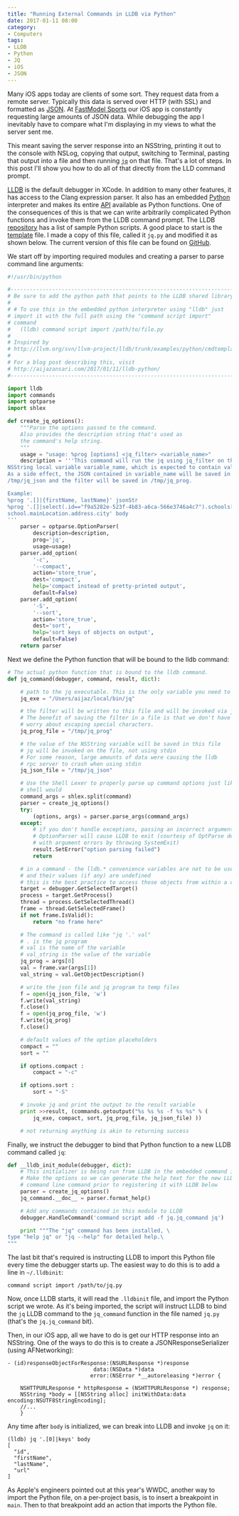 ```yaml
---
title: "Running External Commands in LLDB via Python"
date: 2017-01-11 08:00
category:
- Computers
tags:
- LLDB
- Python
- JQ
- iOS
- JSON
---
```


Many iOS apps today are clients of some sort. They request data from a remote server. Typically this data is served over HTTP (with SSL) and formatted as [JSON][json]. At [FastModel Sports][fm] our iOS app is constantly requesting large amounts of JSON data. While debugging the app I inevitably have to compare what I'm displaying in my views to what the server sent me. 

This meant saving the server response into an NSString, printing it out to the console with NSLog, copying that output, switching to Terminal, pasting that output into a file and then running [`jq`][jq] on that file. That's a lot of steps. In this post I'll show you how to do all of that directly from the LLD command prompt. 

<!-- more -->

[LLDB][lldb] is the default debugger in XCode. In addition to many other features, it has access to the Clang expression parser. It also has an embedded [Python][lldbPython] interpreter and makes its entire [API][pythonAPI] available as Python functions. One of the consequences of this is that we can write arbitrarily complicated Python functions and invoke them from the LLDB command prompt. The LLDB [repository][repo] has a list of sample Python scripts. A good place to start is the [template][template] file. I made a copy of this file, called it `jq.py` and modified it as shown below. The current version of this file can be found on [GitHub][jqpy].

We start off by importing required modules and creating a parser to parse command line arguments:

```python
#!/usr/bin/python

#----------------------------------------------------------------------
# Be sure to add the python path that points to the LLDB shared library.
#
# # To use this in the embedded python interpreter using "lldb" just
# import it with the full path using the "command script import"
# command
#   (lldb) command script import /path/to/file.py
#
# Inspired by 
# http://llvm.org/svn/llvm-project/lldb/trunk/examples/python/cmdtemplate.py
# 
# For a blog post describing this, visit 
# http://aijazansari.com/2017/01/11/lldb-python/
#----------------------------------------------------------------------

import lldb
import commands
import optparse
import shlex

def create_jq_options():
    """Parse the options passed to the command. 
    Also provides the description string that's used as
    the command's help string.
    """
    usage = "usage: %prog [options] <jq_filter> <variable_name>"
    description = '''This command will run the jq using jq_filter on the
NSString local variable variable_name, which is expected to contain valid JSON. 
As a side effect, the JSON contained in variable_name will be saved in
/tmp/jq_json and the filter will be saved in /tmp/jq_prog.

Example:
%prog '.[]|{firstName, lastName}' jsonStr
%prog '.[]|select(.id=="f9a5282e-523f-4b83-a6ca-566e3746a4c7").schools[1].\
school.mainLocation.address.city' body
'''
    parser = optparse.OptionParser(
        description=description,
        prog='jq',
        usage=usage)
    parser.add_option(
        '-c',
        '--compact',
        action='store_true',
        dest='compact',
        help='compact instead of pretty-printed output',
        default=False)
    parser.add_option(
        '-S',
        '--sort',
        action='store_true',
        dest='sort',
        help='sort keys of objects on output',
        default=False)
    return parser
```

Next we define the Python function that will be bound to the lldb command: 

```python
# The actual python function that is bound to the lldb command.
def jq_command(debugger, command, result, dict):

    # path to the jq executable. This is the only variable you need to change
    jq_exe = "/Users/aijaz/local/bin/jq"

    # the filter will be written to this file and will be invoked via jq -f
    # The benefit of saving the filter in a file is that we don't have to
    # worry about escaping special characters.
    jq_prog_file = "/tmp/jq_prog"

    # the value of the NSString variable will be saved in this file
    # jq will be invoked on the file, not using stdin
    # For some reason, large amounts of data were causing the lldb
    # rpc server to crash when using stdin
    jq_json_file = "/tmp/jq_json"

    # Use the Shell Lexer to properly parse up command options just like a
    # shell would
    command_args = shlex.split(command)
    parser = create_jq_options()
    try:
        (options, args) = parser.parse_args(command_args)
    except:
        # if you don't handle exceptions, passing an incorrect argument to the 
        # OptionParser will cause LLDB to exit (courtesy of OptParse dealing 
        # with argument errors by throwing SystemExit)
        result.SetError("option parsing failed")
        return

    # in a command - the lldb.* convenience variables are not to be used
    # and their values (if any) are undefined
    # this is the best practice to access those objects from within a command
    target = debugger.GetSelectedTarget()
    process = target.GetProcess()
    thread = process.GetSelectedThread()
    frame = thread.GetSelectedFrame()
    if not frame.IsValid():
        return "no frame here"

    # The command is called like "jq '.' val"
    # . is the jq program
    # val is the name of the variable
    # val_string is the value of the variable
    jq_prog = args[0]
    val = frame.var(args[1])
    val_string = val.GetObjectDescription()

    # write the json file and jq program to temp files
    f = open(jq_json_file, 'w')
    f.write(val_string)
    f.close()
    f = open(jq_prog_file, 'w')
    f.write(jq_prog)
    f.close()

    # default values of the option placeholders
    compact = ""
    sort = ""

    if options.compact :
        compact = "-c"

    if options.sort :
        sort = "-S"

    # invoke jq and print the output to the result variable
    print >>result, (commands.getoutput("%s %s %s -f %s %s" % (
        jq_exe, compact, sort, jq_prog_file, jq_json_file) ))

    # not returning anything is akin to returning success

```

Finally, we instruct the debugger to bind that Python function to a new LLDB command called `jq`: 

```python
def __lldb_init_module(debugger, dict):
    # This initializer is being run from LLDB in the embedded command interpreter
    # Make the options so we can generate the help text for the new LLDB
    # command line command prior to registering it with LLDB below
    parser = create_jq_options()
    jq_command.__doc__ = parser.format_help()

    # Add any commands contained in this module to LLDB
    debugger.HandleCommand('command script add -f jq.jq_command jq')

    print """The "jq" command has been installed, \
type "help jq" or "jq --help" for detailed help.\
"""
```

The last bit that's required is instructing LLDB to import this Python file every time the debugger starts up. The easiest way to do this is to add a line in `~/.lldbinit`: 

```
command script import /path/to/jq.py
```

Now, once LLDB starts, it will read the `.lldbinit` file, and import the Python script we wrote. As it's being imported, the script will instruct LLDB to bind the `jq` LLDB command to the `jq_command` function in the file named `jq.py` (that's the `jq.jq_command` bit). 

Then, in our iOS app, all we have to do is get our HTTP response into an NSString. One of the ways to do this is to create a JSONResponseSerializer (using AFNetworking): 

```objc
- (id)responseObjectForResponse:(NSURLResponse *)response
                           data:(NSData *)data
                          error:(NSError *__autoreleasing *)error {

    NSHTTPURLResponse * httpResponse = (NSHTTPURLResponse *) response;
    NSString *body = [[NSString alloc] initWithData:data encoding:NSUTF8StringEncoding];
    //...
    }
```

Any time after `body` is initialized, we can break into LLDB and invoke `jq` on it:

```
(lldb) jq '.[0]|keys' body
[
  "id",
  "firstName",
  "lastName",
  "url"
]
```

As Apple's engineers pointed out at this year's WWDC, another way to import the Python file, on a per-project basis, is to insert a breakpoint in `main`. Then to that breakpoint add an action that imports the Python file.

<!-- ai c /images/2017/main.png /images/2016/main.png 582 460 Importing a Python file from a breakpoint in main -->


[jq]: http://aijazansari.com/2016/10/25/jq/index.html
[lldb]: http://lldb.llvm.org/index.html
[lldbPython]: http://lldb.llvm.org/python-reference.html
[pythonAPI]: http://lldb.llvm.org/python_reference/index.html
[template]: http://llvm.org/svn/llvm-project/lldb/trunk/examples/python/cmdtemplate.py
[repo]: http://llvm.org/svn/llvm-project/lldb/trunk/examples/python/
[fm]: http://fastmodelsports.com
[json]: http://www.json.org/
[jqpy]: https://github.com/aijaz/lldbPythonScripts/blob/master/jq.py